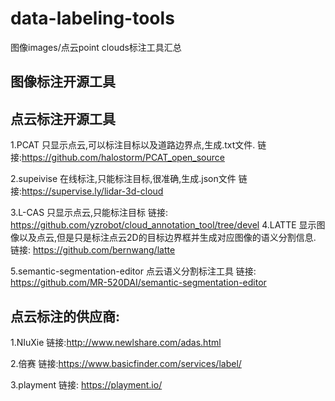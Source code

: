 # data-labeling-tools
图像images/点云point clouds标注工具汇总

## 图像标注开源工具


## 点云标注开源工具
1.PCAT 只显示点云,可以标注目标以及道路边界点,生成.txt文件.
链接:https://github.com/halostorm/PCAT_open_source

2.supeivise 在线标注,只能标注目标,很准确,生成.json文件
链接:https://supervise.ly/lidar-3d-cloud

3.L-CAS  只显示点云,只能标注目标
链接: https://github.com/yzrobot/cloud_annotation_tool/tree/devel
4.LATTE  显示图像以及点云,但是只是标注点云2D的目标边界框并生成对应图像的语义分割信息.
链接: https://github.com/bernwang/latte

5.semantic-segmentation-editor 点云语义分割标注工具
链接: https://github.com/MR-520DAI/semantic-segmentation-editor


## 点云标注的供应商:
1.NIuXie
链接:http://www.newlshare.com/adas.html


2.倍赛
链接:https://www.basicfinder.com/services/label/


3.playment
链接: https://playment.io/
